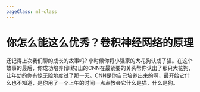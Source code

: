 ```yaml
---
pageClass: ml-class
---
```

# 你怎么能这么优秀？卷积神经网络的原理
还记得上次我们聊的成长的故事吗? 小时候你将小强家的大花狗认成了猫。在这个故事的最后，你成功培养(训练)出的CNN在最紧要的关头帮你认出了那只大花狗，让年幼的你有惊无险地度过了那一天。CNN是你自己培养出来的啊，最开始它什么也不知道，是你用了一个上午的时间一点点教会它什么是猫，什么是狗。